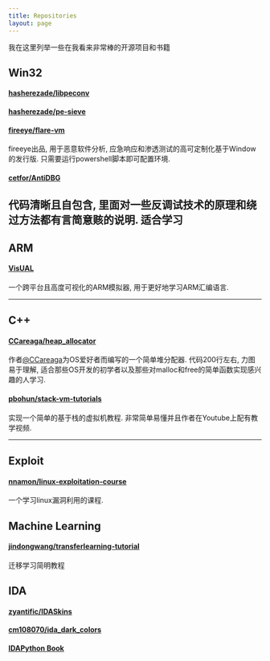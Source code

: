 ```yaml
---
title: Repositories
layout: page
---
```


我在这里列举一些在我看来非常棒的开源项目和书籍

## Win32

#### [hasherezade/libpeconv](https://github.com/hasherezade/libpeconv)
#### [hasherezade/pe-sieve](https://github.com/hasherezade/pe-sieve)
#### [fireeye/flare-vm](https://github.com/fireeye/flare-vm)

fireeye出品, 用于恶意软件分析, 应急响应和渗透测试的高可定制化基于Window的发行版. 只需要运行powershell脚本即可配置环境.

#### [cetfor/AntiDBG](https://github.com/cetfor/AntiDBG)

代码清晰且自包含, 里面对一些反调试技术的原理和绕过方法都有言简意赅的说明. 适合学习
----

## ARM

#### [VisUAL](https://salmanarif.bitbucket.io/visual/index.html)

一个跨平台且高度可视化的ARM模拟器, 用于更好地学习ARM汇编语言.

----

## C++

#### [CCareaga/heap_allocator](https://github.com/CCareaga/heap_allocator)

作者[@CCareaga](https://github.com/CCareaga)为OS爱好者而编写的一个简单堆分配器. 代码200行左右, 力图易于理解, 适合那些OS开发的初学者以及那些对malloc和free的简单函数实现感兴趣的人学习. 

#### [pbohun/stack-vm-tutorials](https://github.com/pbohun/stack-vm-tutorials)

实现一个简单的基于栈的虚拟机教程. 非常简单易懂并且作者在Youtube上配有教学视频. 

----
## Exploit

#### [nnamon/linux-exploitation-course](https://github.com/nnamon/linux-exploitation-course)

一个学习linux漏洞利用的课程. 

## Machine Learning 

#### [jindongwang/transferlearning-tutorial](https://github.com/jindongwang/transferlearning-tutorial)

迁移学习简明教程

## IDA

#### [zyantific/IDASkins](https://github.com/zyantific/IDASkins)
#### [cm108070/ida_dark_colors](https://github.com/cm108070/ida_dark_colors)
#### [IDAPython Book](https://leanpub.com/IDAPython-Book)